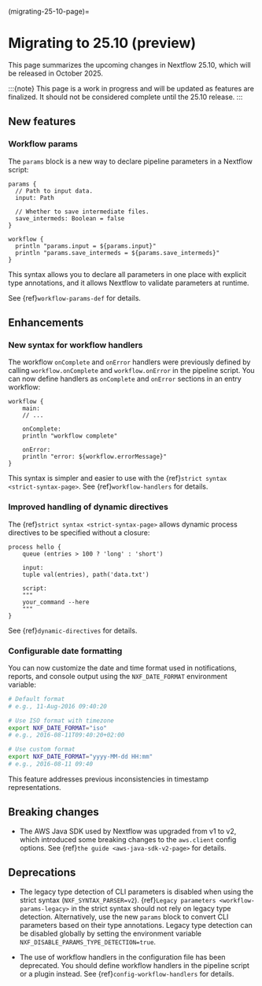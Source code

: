 (migrating-25-10-page)=

# Migrating to 25.10 (preview)

This page summarizes the upcoming changes in Nextflow 25.10, which will be released in October 2025.

:::{note}
This page is a work in progress and will be updated as features are finalized. It should not be considered complete until the 25.10 release.
:::

## New features

<h3>Workflow params</h3>

The `params` block is a new way to declare pipeline parameters in a Nextflow script:

```nextflow
params {
  // Path to input data.
  input: Path

  // Whether to save intermediate files.
  save_intermeds: Boolean = false
}

workflow {
  println "params.input = ${params.input}"
  println "params.save_intermeds = ${params.save_intermeds}"
}
```

This syntax allows you to declare all parameters in one place with explicit type annotations, and it allows Nextflow to validate parameters at runtime.

See {ref}`workflow-params-def` for details.

## Enhancements

<h3>New syntax for workflow handlers</h3>

The workflow `onComplete` and `onError` handlers were previously defined by calling `workflow.onComplete` and `workflow.onError` in the pipeline script. You can now define handlers as `onComplete` and `onError` sections in an entry workflow:

```nextflow
workflow {
    main:
    // ...

    onComplete:
    println "workflow complete"

    onError:
    println "error: ${workflow.errorMessage}"
}
```

This syntax is simpler and easier to use with the {ref}`strict syntax <strict-syntax-page>`. See {ref}`workflow-handlers` for details.

<h3>Improved handling of dynamic directives</h3>

The {ref}`strict syntax <strict-syntax-page>` allows dynamic process directives to be specified without a closure:

```nextflow
process hello {
    queue (entries > 100 ? 'long' : 'short')

    input:
    tuple val(entries), path('data.txt')

    script:
    """
    your_command --here
    """
}
```

See {ref}`dynamic-directives` for details.

<h3>Configurable date formatting</h3>

You can now customize the date and time format used in notifications, reports, and console output using the `NXF_DATE_FORMAT` environment variable:

```bash
# Default format
# e.g., 11-Aug-2016 09:40:20

# Use ISO format with timezone
export NXF_DATE_FORMAT="iso"
# e.g., 2016-08-11T09:40:20+02:00

# Use custom format
export NXF_DATE_FORMAT="yyyy-MM-dd HH:mm"
# e.g., 2016-08-11 09:40
```

This feature addresses previous inconsistencies in timestamp representations.

## Breaking changes

- The AWS Java SDK used by Nextflow was upgraded from v1 to v2, which introduced some breaking changes to the `aws.client` config options. See {ref}`the guide <aws-java-sdk-v2-page>` for details.

## Deprecations

- The legacy type detection of CLI parameters is disabled when using the strict syntax (`NXF_SYNTAX_PARSER=v2`). {ref}`Legacy parameters <workflow-params-legacy>` in the strict syntax should not rely on legacy type detection. Alternatively, use the new `params` block to convert CLI parameters based on their type annotations. Legacy type detection can be disabled globally by setting the environment variable `NXF_DISABLE_PARAMS_TYPE_DETECTION=true`.

- The use of workflow handlers in the configuration file has been deprecated. You should define workflow handlers in the pipeline script or a plugin instead. See {ref}`config-workflow-handlers` for details.

